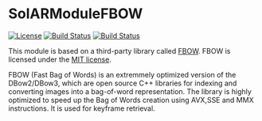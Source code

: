 # SolARModuleFBOW

[![License](https://img.shields.io/github/license/SolARFramework/SolARModuleFBOW?style=flat-square&label=License)](https://www.apache.org/licenses/LICENSE-2.0)
[![Build Status](http://argo.ci.b-com.com/buildStatus/icon?job=SolAR-Modules%2FSolARModuleFBOW%2Fmaster&style=flat-square&subject=Master)](http://argo.ci.b-com.com/job/SolAR-Modules/job/SolARModuleFBOW/job/master/)
[![Build Status](http://argo.ci.b-com.com/buildStatus/icon?job=SolAR-Modules%2FSolARModuleFBOW%2Fdevelop&style=flat-square&subject=Dev)](http://argo.ci.b-com.com/job/SolAR-Modules/job/SolARModuleFBOW/job/develop/)


This module is based on a third-party library called [FBOW](https://github.com/rmsalinas/fbow). FBOW is licensed under the [MIT license](https://opensource.org/licenses/MIT).

FBOW (Fast Bag of Words) is an extremmely optimized version of the DBow2/DBow3, which are open source C++ libraries for indexing and converting images into a bag-of-word representation. The library is highly optimized to speed up the Bag of Words creation using AVX,SSE and MMX instructions. It is used for keyframe retrieval.


